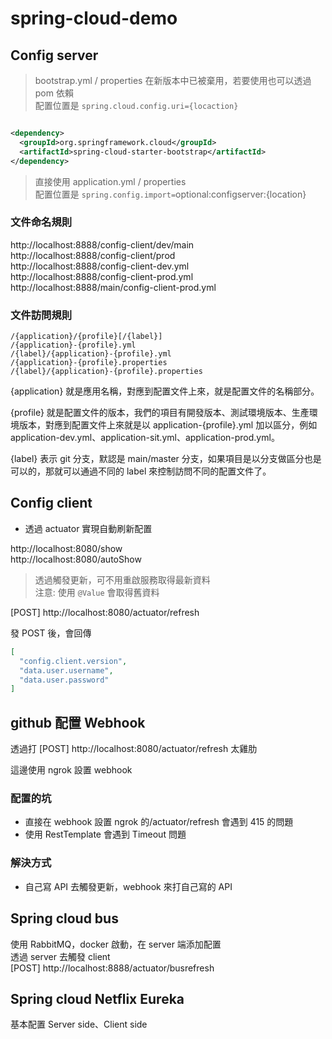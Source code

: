 # spring-cloud-demo

## Config server

> bootstrap.yml / properties 在新版本中已被棄用，若要使用也可以透過 pom 依賴  
> 配置位置是 `spring.cloud.config.uri={locaction}`

```xml

<dependency>
  <groupId>org.springframework.cloud</groupId>
  <artifactId>spring-cloud-starter-bootstrap</artifactId>
</dependency>
```

> 直接使用 application.yml / properties  
> 配置位置是 `spring.config.import=`optional:configserver:{location}

### 文件命名規則

http://localhost:8888/config-client/dev/main  
http://localhost:8888/config-client/prod  
http://localhost:8888/config-client-dev.yml  
http://localhost:8888/config-client-prod.yml  
http://localhost:8888/main/config-client-prod.yml

### 文件訪問規則

```
/{application}/{profile}[/{label}]
/{application}-{profile}.yml
/{label}/{application}-{profile}.yml
/{application}-{profile}.properties
/{label}/{application}-{profile}.properties
```

{application} 就是應用名稱，對應到配置文件上來，就是配置文件的名稱部分。

{profile} 就是配置文件的版本，我們的項目有開發版本、測試環境版本、生產環境版本，對應到配置文件上來就是以 application-{profile}.yml
加以區分，例如application-dev.yml、application-sit.yml、application-prod.yml。

{label} 表示 git 分支，默認是 main/master 分支，如果項目是以分支做區分也是可以的，那就可以通過不同的 label 來控制訪問不同的配置文件了。

## Config client

* 透過 actuator 實現自動刷新配置

http://localhost:8080/show  
http://localhost:8080/autoShow

> 透過觸發更新，可不用重啟服務取得最新資料  
> 注意: 使用 `@Value` 會取得舊資料

[POST] http://localhost:8080/actuator/refresh

發 POST 後，會回傳

```json
[
  "config.client.version",
  "data.user.username",
  "data.user.password"
]
```

## github 配置 Webhook

透過打 [POST] http://localhost:8080/actuator/refresh 太雞肋

這邊使用 ngrok 設置 webhook

### 配置的坑

* 直接在 webhook 設置 ngrok 的/actuator/refresh 會遇到 415 的問題
* 使用 RestTemplate 會遇到 Timeout 問題

### 解決方式

* 自己寫 API 去觸發更新，webhook 來打自己寫的 API

## Spring cloud bus

使用 RabbitMQ，docker 啟動，在 server 端添加配置  
透過 server 去觸發 client   
[POST] http://localhost:8888/actuator/busrefresh

## Spring cloud Netflix Eureka

基本配置 Server side、Client side
